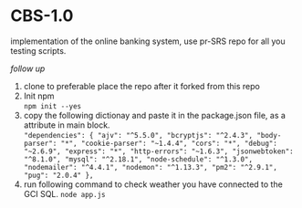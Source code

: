 # CBS-1.0
implementation of the online banking system, use pr-SRS repo for all you testing scripts.

_follow up_
1. clone to preferable place the repo after it forked from this repo
2. Init npm \
`npm init --yes`
3. copy the following dictionay and paste it in the package.json file, as a attribute in main block. \
`"dependencies": {
    "ajv": "^5.5.0",
    "bcryptjs": "^2.4.3",
    "body-parser": "*",
    "cookie-parser": "~1.4.4",
    "cors": "*",
    "debug": "~2.6.9",
    "express": "*",
    "http-errors": "~1.6.3",
    "jsonwebtoken": "^8.1.0",
    "mysql": "^2.18.1",
    "node-schedule": "^1.3.0",
    "nodemailer": "^4.4.1",
    "nodemon": "^1.13.3",
    "pm2": "^2.9.1",
    "pug": "2.0.4"
  },`
  4. run following command to check weather you have connected to the GCI SQL.
  `node app.js`
